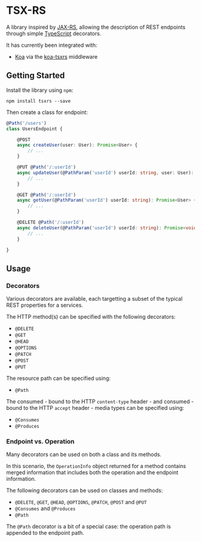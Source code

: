 # TSX-RS

A library inspired by [JAX-RS](https://en.wikipedia.org/wiki/Java_API_for_RESTful_Web_Services), allowing the description of REST endpoints through simple [TypeScript](https://www.typescriptlang.org/) decorators.

It has currently been integrated with:

- [Koa](https://github.com/koajs/koa) via the [koa-tsxrs](https://github.com/rraziel/koa-tsxrs) middleware

## Getting Started

Install the library using `npm`:

```
npm install tsxrs --save
```

Then create a class for endpoint:

```typescript
@Path('/users')
class UsersEndpoint {

    @POST
    async createUser(user: User): Promise<User> {
        // ...
    }

    @PUT @Path('/:userId')
    async updateUser(@PathParam('userId') userId: string, user: User): Promise<User> {
        // ...
    }

    @GET @Path('/:userId')
    async getUser(@PathParam('userId') userId: string): Promise<User> {
        // ...
    }

    @DELETE @Path('/:userId')
    async deleteUser(@PathParam('userId') userId: string): Promise<void> {
        // ...
    }

}
```

## Usage

### Decorators

Various decorators are available, each targetting a subset of the typical REST properties for a services.

The HTTP method(s) can be specified with the following decorators:

- `@DELETE`
- `@GET`
- `@HEAD`
- `@OPTIONS`
- `@PATCH`
- `@POST`
- `@PUT`

The resource path can be specified using:

- `@Path`

The consumed - bound to the HTTP `content-type` header - and consumed - bound to the HTTP `accept` header - media types can be specified using:

- `@Consumes`
- `@Produces`

### Endpoint vs. Operation

Many decorators can be used on both a class and its methods.

In this scenario, the `OperationInfo` object returned for a method contains merged information that includes both the operation and the endpoint information.

The following decorators can be used on classes and methods:

- `@DELETE`, `@GET`, `@HEAD`, `@OPTIONS`, `@PATCH`, `@POST` and `@PUT`
- `@Consumes` and `@Produces`
- `@Path`

The `@Path` decorator is a bit of a special case: the operation path is appended to the endpoint path.
